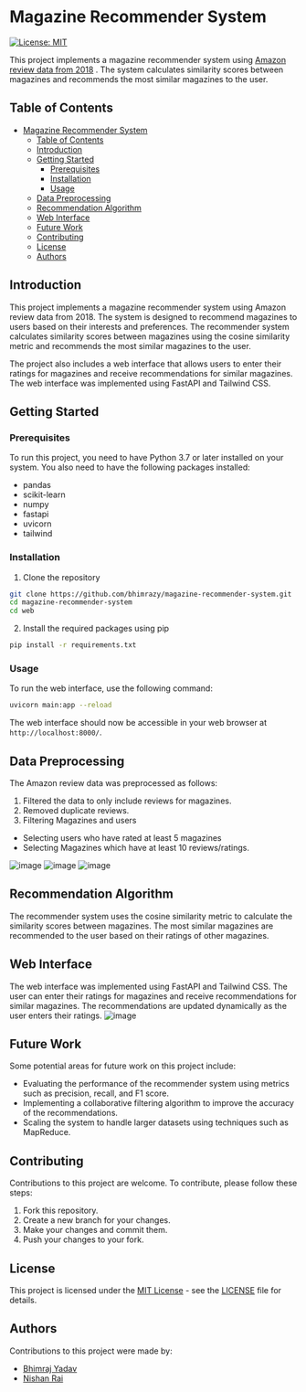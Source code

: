 # Magazine Recommender System

[![License: MIT](https://img.shields.io/badge/License-MIT-yellow.svg)](https://opensource.org/licenses/MIT)

This project implements a magazine recommender system using [Amazon review data from 2018](https://nijianmo.github.io/amazon/) . The system calculates similarity scores between magazines and recommends the most similar magazines to the user.

## Table of Contents

- [Magazine Recommender System](#magazine-recommender-system)
  - [Table of Contents](#table-of-contents)
  - [Introduction](#introduction)
  - [Getting Started](#getting-started)
    - [Prerequisites](#prerequisites)
    - [Installation](#installation)
    - [Usage](#usage)
  - [Data Preprocessing](#data-preprocessing)
  - [Recommendation Algorithm](#recommendation-algorithm)
  - [Web Interface](#web-interface)
  - [Future Work](#future-work)
  - [Contributing](#contributing)
  - [License](#license)
  - [Authors](#authors)

## Introduction

This project implements a magazine recommender system using Amazon review data from 2018. The system is designed to recommend magazines to users based on their interests and preferences. The recommender system calculates similarity scores between magazines using the cosine similarity metric and recommends the most similar magazines to the user.

The project also includes a web interface that allows users to enter their ratings for magazines and receive recommendations for similar magazines. The web interface was implemented using FastAPI and Tailwind CSS.

## Getting Started

### Prerequisites

To run this project, you need to have Python 3.7 or later installed on your system. You also need to have the following packages installed:

- pandas
- scikit-learn
- numpy
- fastapi
- uvicorn
- tailwind

### Installation

1. Clone the repository

```sh
git clone https://github.com/bhimrazy/magazine-recommender-system.git
cd magazine-recommender-system
cd web
```

2. Install the required packages using pip

```sh
pip install -r requirements.txt
```

### Usage

To run the web interface, use the following command:

```sh
uvicorn main:app --reload
```

The web interface should now be accessible in your web browser at `http://localhost:8000/`.

## Data Preprocessing

The Amazon review data was preprocessed as follows:

1. Filtered the data to only include reviews for magazines.
2. Removed duplicate reviews.
3. Filtering Magazines and users
  - Selecting users who have rated at least 5 magazines
  - Selecting Magazines which have at least 10 reviews/ratings.
  
![image](https://user-images.githubusercontent.com/46085301/236679234-3e9c8a44-a9df-4132-954e-7edb17a26197.png)
![image](https://user-images.githubusercontent.com/46085301/236679305-269a2866-90e1-40e9-9079-2efd0f03da3c.png)
![image](https://user-images.githubusercontent.com/46085301/236679318-ab29951c-7349-4fe6-9441-f803da7b843a.png)

## Recommendation Algorithm

The recommender system uses the cosine similarity metric to calculate the similarity scores between magazines. The most similar magazines are recommended to the user based on their ratings of other magazines.

## Web Interface

The web interface was implemented using FastAPI and Tailwind CSS. The user can enter their ratings for magazines and receive recommendations for similar magazines. The recommendations are updated dynamically as the user enters their ratings.
![image](https://user-images.githubusercontent.com/46085301/236679105-5f207f9a-1a02-4e6c-9172-a9e857a57571.png)

## Future Work

Some potential areas for future work on this project include:

- Evaluating the performance of the recommender system using metrics such as precision, recall, and F1 score.
- Implementing a collaborative filtering algorithm to improve the accuracy of the recommendations.
- Scaling the system to handle larger datasets using techniques such as MapReduce.

## Contributing

Contributions to this project are welcome. To contribute, please follow these steps:

1. Fork this repository.
2. Create a new branch for your changes.
3. Make your changes and commit them.
4. Push your changes to your fork.

## License

This project is licensed under the [MIT License](https://opensource.org/licenses/MIT) - see the [LICENSE](LICENSE) file for details.

## Authors

Contributions to this project were made by:

- [Bhimraj Yadav](https://github.com/bhimrazy)
- [Nishan Rai](https://github.com/Nishan8912)
